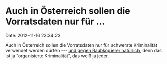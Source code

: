Auch in Österreich sollen die Vorratsdaten nur für \...
=======================================================

Date: 2012-11-16 23:34:23

Auch in Österreich sollen die Vorratsdaten nur für schwerste
Kriminalität verwendet werden dürfen --- [und gegen Raubkopierer
natürlich](http://derstandard.at/1350261320462/Verein-fuer-Anti-Piraterie-will-auf-Vorratsdaten-zugreifen),
denn das ist ja \"organisierte Kriminalität\", das weiß ja jeder.
